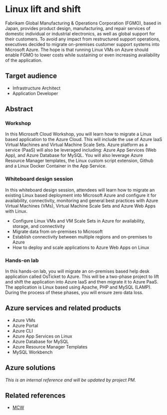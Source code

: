 # Linux lift and shift

Fabrikam Global Manufacturing & Operations Corporation (FGMO), based in Japan, provides product design, manufacturing, and repair services of domestic individual or industrial electronics, as well as global support for their customers. To avoid any impact from restructured support operations, executives decided to migrate on-premises customer support systems into Microsoft Azure. The hope is that running Linux VMs on Azure should enable FGMO to lower costs while sustaining or even increasing availability of the application.

## Target audience

- Infrastructure Architect
- Application Developer

## Abstract

### Workshop

In this Microsoft Cloud Workshop, you will learn how to migrate a Linux based application to the Azure Cloud. This will include the use of Azure IaaS Virtual Machines and Virtual Machine Scale Sets. Azure platform as a service (PaaS) will also be leveraged including: Azure App Services (Web App), and Azure Database for MySQL. You will also leverage Azure Resource Manager templates, the Linux custom script extension, Github and a Linux Docker Container in the App Service.


### Whiteboard design session

In this whiteboard design session, attendees will learn how to migrate an existing Linux based deployment into Microsoft Azure and configure it for availability, connectivity, monitoring and general best practices with Azure Virtual Machines (VMs), Virtual Machine Scale Sets and Azure Web Apps with Linux.
-   Configure Linux VMs and VM Scale Sets in Azure for availability, storage, and connectivity
-   Migrate data from on-premises to Microsoft
-   Establish connectivity between multiple regions and on-premises to Azure
-   How to deploy and scale applications to Azure Web Apps on Linux

### Hands-on lab

In this hands-on lab, you will migrate an on-premises based help desk application called OsTicket to Azure. This will be a two-phase project to lift and shift the application into Azure IaaS and then migrate it to Azure PaaS. The application is Linux based using Apache, PHP and MySQL (LAMP). During the process of these phases, you will ensure zero data loss.


## Azure services and related products

- Azure VMs
- Azure Portal
- Azure CLI
- Azure App Services on Linux
- Azure Database for MySQL
- Azure Resource Manager Templates
- MySQL Workbench

## Azure solutions
*This is an internal reference and will be updated by project PM.*

## Related references
- [MCW](https://github.com/Microsoft/MCW)
